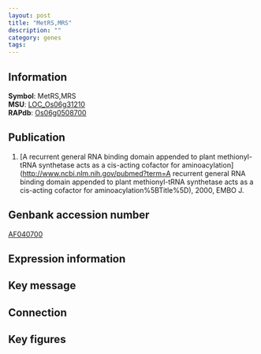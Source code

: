 ```yaml
---
layout: post
title: "MetRS,MRS"
description: ""
category: genes
tags: 
---
```


## Information
__Symbol__: MetRS,MRS  
__MSU__: [LOC_Os06g31210](http://rice.plantbiology.msu.edu/cgi-bin/ORF_infopage.cgi?orf=LOC_Os06g31210)  
__RAPdb__: [Os06g0508700](http://rapdb.dna.affrc.go.jp/viewer/gbrowse_details/irgsp1?name=Os06g0508700)  

## Publication
1. [A recurrent general RNA binding domain appended to plant methionyl-tRNA synthetase acts as a cis-acting cofactor for aminoacylation](http://www.ncbi.nlm.nih.gov/pubmed?term=A recurrent general RNA binding domain appended to plant methionyl-tRNA synthetase acts as a cis-acting cofactor for aminoacylation%5BTitle%5D), 2000, EMBO J.

## Genbank accession number
[AF040700](http://www.ncbi.nlm.nih.gov/nuccore/AF040700)  

## Expression information

## Key message

## Connection

## Key figures


